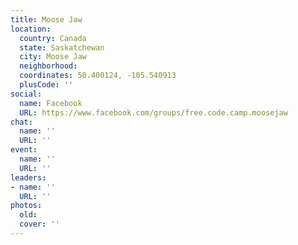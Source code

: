 ```yaml
---
title: Moose Jaw
location:
  country: Canada
  state: Saskatchewan
  city: Moose Jaw
  neighborhood: 
  coordinates: 50.400124, -105.540913
  plusCode: ''
social:
  name: Facebook
  URL: https://www.facebook.com/groups/free.code.camp.moosejaw
chat:
  name: ''
  URL: ''
event:
  name: ''
  URL: ''
leaders:
- name: ''
  URL: ''
photos:
  old: 
  cover: ''
---
```

